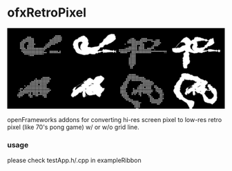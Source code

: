 # ofxRetroPixel #

![ofxRetroPixel](https://github.com/Akira-Hayasaka/ofxRetroPixel/raw/master/readmeImg/montage.jpg)

openFrameworks addons for converting hi-res screen pixel to low-res retro pixel (like 70's pong game) w/ or w/o grid line.

### usage ###
please check testApp.h/.cpp in exampleRibbon
 
